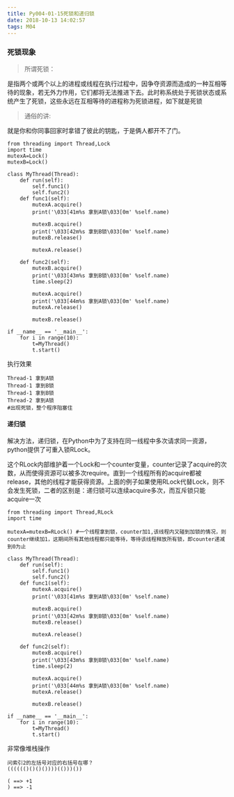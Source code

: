 ```yaml
---
title: Py004-01-15死锁和递归锁
date: 2018-10-13 14:02:57
tags: M04
---
```


### 死锁现象

> 所谓死锁： 

是指两个或两个以上的进程或线程在执行过程中，因争夺资源而造成的一种互相等待的现象，若无外力作用，它们都将无法推进下去。此时称系统处于死锁状态或系统产生了死锁，这些永远在互相等待的进程称为死锁进程，如下就是死锁

> 通俗的讲:

就是你和你同事回家时拿错了彼此的钥匙，于是俩人都开不了门。

```
from threading import Thread,Lock
import time
mutexA=Lock()
mutexB=Lock()

class MyThread(Thread):
    def run(self):
        self.func1()
        self.func2()
    def func1(self):
        mutexA.acquire()
        print('\033[41m%s 拿到A锁\033[0m' %self.name)

        mutexB.acquire()
        print('\033[42m%s 拿到B锁\033[0m' %self.name)
        mutexB.release()

        mutexA.release()

    def func2(self):
        mutexB.acquire()
        print('\033[43m%s 拿到B锁\033[0m' %self.name)
        time.sleep(2)

        mutexA.acquire()
        print('\033[44m%s 拿到A锁\033[0m' %self.name)
        mutexA.release()

        mutexB.release()

if __name__ == '__main__':
    for i in range(10):
        t=MyThread()
        t.start()
```

执行效果

```
Thread-1 拿到A锁
Thread-1 拿到B锁
Thread-1 拿到B锁
Thread-2 拿到A锁
#出现死锁，整个程序阻塞住
```

#### 递归锁

解决方法，递归锁，在Python中为了支持在同一线程中多次请求同一资源，python提供了可重入锁RLock。

这个RLock内部维护着一个Lock和一个counter变量，counter记录了acquire的次数，从而使得资源可以被多次require。直到一个线程所有的acquire都被release，其他的线程才能获得资源。上面的例子如果使用RLock代替Lock，则不会发生死锁，二者的区别是：递归锁可以连续acquire多次，而互斥锁只能acquire一次

```
from threading import Thread,RLock
import time

mutexA=mutexB=RLock() #一个线程拿到锁，counter加1,该线程内又碰到加锁的情况，则counter继续加1，这期间所有其他线程都只能等待，等待该线程释放所有锁，即counter递减到0为止

class MyThread(Thread):
    def run(self):
        self.func1()
        self.func2()
    def func1(self):
        mutexA.acquire()
        print('\033[41m%s 拿到A锁\033[0m' %self.name)

        mutexB.acquire()
        print('\033[42m%s 拿到B锁\033[0m' %self.name)
        mutexB.release()

        mutexA.release()

    def func2(self):
        mutexB.acquire()
        print('\033[43m%s 拿到B锁\033[0m' %self.name)
        time.sleep(2)

        mutexA.acquire()
        print('\033[44m%s 拿到A锁\033[0m' %self.name)
        mutexA.release()

        mutexB.release()

if __name__ == '__main__':
    for i in range(10):
        t=MyThread()
        t.start()
```

非常像堆栈操作

```
问索引2的左括号对应的右括号在哪？
(((((()()()())))(()))())

( ==> +1
) ==> -1
```
